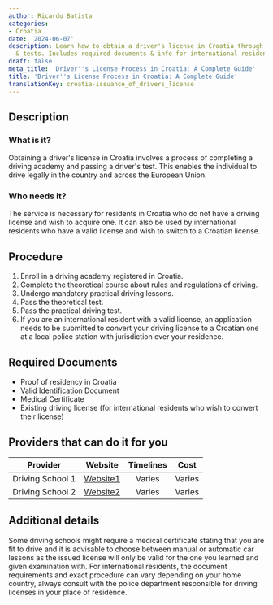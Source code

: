 ```yaml
---
author: Ricardo Batista
categories:
- Croatia
date: '2024-06-07'
description: Learn how to obtain a driver's license in Croatia through a driving academy
  & tests. Includes required documents & info for international residents.
draft: false
meta_title: 'Driver''s License Process in Croatia: A Complete Guide'
title: 'Driver''s License Process in Croatia: A Complete Guide'
translationKey: croatia-issuance_of_drivers_license
---
```



## Description
### What is it?
Obtaining a driver's license in Croatia involves a process of completing a driving academy and passing a driver's test. This enables the individual to drive legally in the country and across the European Union.
### Who needs it?
The service is necessary for residents in Croatia who do not have a driving license and wish to acquire one. It can also be used by international residents who have a valid license and wish to switch to a Croatian license.

## Procedure
1. Enroll in a driving academy registered in Croatia.
2. Complete the theoretical course about rules and regulations of driving.
3. Undergo mandatory practical driving lessons.
4. Pass the theoretical test.
5. Pass the practical driving test.
6. If you are an international resident with a valid license, an application needs to be submitted to convert your driving license to a Croatian one at a local police station with jurisdiction over your residence.

## Required Documents
- Proof of residency in Croatia
- Valid Identification Document
- Medical Certificate
- Existing driving license (for international residents who wish to convert their license)

## Providers that can do it for you

| Provider         |     Website                         |    Timelines     |      Cost       |
| ---------------- | ----------------------------------- | :--------------: | :-------------: |
| Driving School 1 | [Website1](http://www.example.com)   |   Varies         |      Varies     |
| Driving School 2 | [Website2](http://www.example.com)   |   Varies         |      Varies     |

## Additional details
Some driving schools might require a medical certificate stating that you are fit to drive and it is advisable to choose between manual or automatic car lessons as the issued license will only be valid for the one you learned and given examination with. For international residents, the document requirements and exact procedure can vary depending on your home country, always consult with the police department responsible for driving licenses in your place of residence.